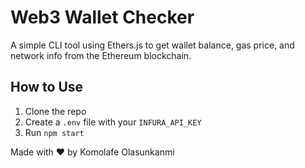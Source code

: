 # Web3 Wallet Checker

A simple CLI tool using Ethers.js to get wallet balance, gas price, and network info from the Ethereum blockchain.

## How to Use

1. Clone the repo
2. Create a `.env` file with your `INFURA_API_KEY`
3. Run `npm start`

Made with ❤️ by Komolafe Olasunkanmi 
